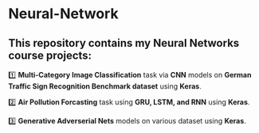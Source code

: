 # Neural-Network
## This repository contains my **Neural Networks** course projects:

:one: **Multi-Category Image Classification** task via **CNN** models on **German Traffic Sign Recognition Benchmark dataset** using **Keras**.

:two: **Air Pollution Forcasting** task using **GRU, LSTM, and RNN** using **Keras**.

:three: **Generative Adverserial Nets** models on various dataset using **Keras**. 
